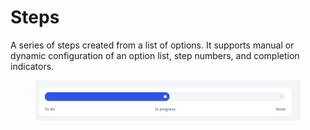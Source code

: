 # Steps

A series of steps created from a list of options. It supports manual or dynamic configuration of an option list, step numbers, and completion indicators.

<figure><img src="../../../../.gitbook/assets/image (7) (3).png" alt=""><figcaption></figcaption></figure>


